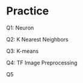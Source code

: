 # Practice  
Q1: Neuron                                             
                    
Q2: K Nearest Neighbors         
                              
Q3: K-means                                
                   
Q4: TF Image Preprocessing                         
         
Q5          
